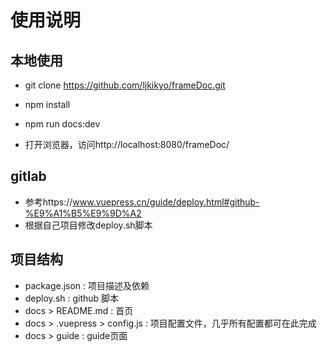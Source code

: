 # 使用说明

## 本地使用
- git clone https://github.com/ljkikyo/frameDoc.git
- npm install
- npm run docs:dev

- 打开浏览器，访问http://localhost:8080/frameDoc/

## gitlab
- 参考https://www.vuepress.cn/guide/deploy.html#github-%E9%A1%B5%E9%9D%A2
- 根据自己项目修改deploy.sh脚本

## 项目结构
- package.json : 项目描述及依赖
- deploy.sh : github 脚本
- docs > README.md : 首页
- docs > .vuepress > config.js : 项目配置文件，几乎所有配置都可在此完成
- docs > guide : guide页面



